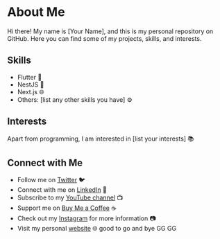 
# About Me

Hi there! My name is [Your Name], and this is my personal repository on GitHub. Here you can find some of my projects, skills, and interests.

## Skills
- Flutter :iphone:
- NestJS :dragon:
- Next.js :globe_with_meridians:
- Others: [list any other skills you have] :gear:
## Interests

Apart from programming, I am interested in [list your interests] :books:

## Connect with Me
- Follow me on [Twitter](https://twitter.com/yourusername) :bird:
- Connect with me on [LinkedIn](https://linkedin.com/in/yourusername) :briefcase:
- Subscribe to my [YouTube channel](https://www.youtube.com/channel/yourchannelname) :tv:
- Support me on [Buy Me a Coffee](https://www.buymeacoffee.com/yourusername) :coffee:
- Check out my [Instagram](https://www.instagram.com/yourusername/) for more information :camera:
- Visit my personal [website](https://yourwebsite.com) :globe_with_meridians:
good to go and bye
GG
GG
